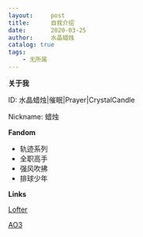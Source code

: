 ```yaml
---
layout:     post
title:      自我介绍
date:       2020-03-25
author:     水晶蜡烛
catalog: true
tags:
    - 无所属
---
```


**关于我**

ID: 水晶蜡烛|催眠|Prayer|CrystalCandle

Nickname: 蜡烛

**Fandom**

- 轨迹系列
- 全职高手
- 强风吹拂
- 排球少年

**Links**

[Lofter](http://crystalcandle.lofter.com/)

[AO3](https://archiveofourown.org/users/Crystalcandle/pseuds/Crystalcandle)
